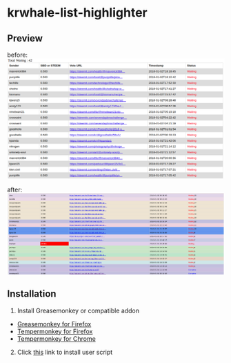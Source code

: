 # krwhale-list-highlighter

## Preview

before:
![before install][before install]

after:
![after install][after install]

[before install]: https://github.com/Kjwon15/krwhale-list-highlighter/raw/master/imgs/before.png
[after install]: https://github.com/Kjwon15/krwhale-list-highlighter/raw/master/imgs/after.png


## Installation

1. Install Greasemonkey or compatible addon
  * [Greasemonkey for Firefox](https://addons.mozilla.org/en-US/firefox/addon/greasemonkey/)
  * [Tempermonkey for Firefox](https://addons.mozilla.org/en-US/firefox/addon/tampermonkey/)
  * [Tempermonkey for Chrome](https://chrome.google.com/webstore/detail/tampermonkey/dhdgffkkebhmkfjojejmpbldmpobfkfo)
2. Click [this](https://github.com/Kjwon15/krwhale-list-highlighter/raw/master/krwhale.user.js) link to install user script
